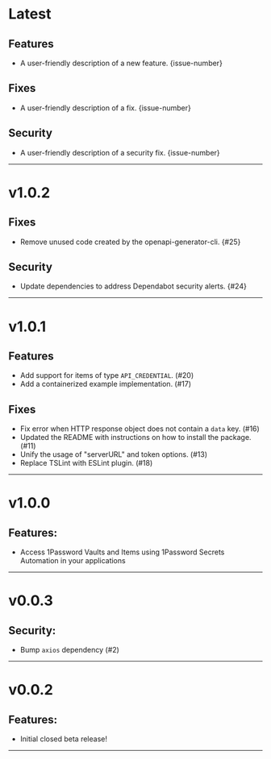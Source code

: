 [//]: # (START/LATEST)
# Latest

## Features
  * A user-friendly description of a new feature. {issue-number}

## Fixes
 * A user-friendly description of a fix. {issue-number}

## Security
 * A user-friendly description of a security fix. {issue-number}

---

[//]: # (START/v1.0.2)
# v1.0.2

## Fixes
* Remove unused code created by the openapi-generator-cli. {#25}

## Security
* Update dependencies to address Dependabot security alerts. {#24}

---

[//]: # ("START/v1.0.1")

# v1.0.1

## Features

-   Add support for items of type `API_CREDENTIAL`. (#20)
-   Add a containerized example implementation. (#17)

## Fixes

-   Fix error when HTTP response object does not contain a `data` key. (#16)
-   Updated the README with instructions on how to install the package. (#11)
-   Unify the usage of "serverURL" and token options. (#13)
-   Replace TSLint with ESLint plugin. (#18)

---

[//]: # "START/v1.0.0"

# v1.0.0

## Features:

-   Access 1Password Vaults and Items using 1Password Secrets Automation in your applications

---

[//]: # "START/v0.0.3"

# v0.0.3

## Security:

-   Bump `axios` dependency (#2)

---

[//]: # "START/v0.0.2"

# v0.0.2

## Features:

-   Initial closed beta release!

---
